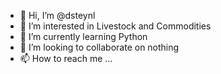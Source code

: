 - 👋 Hi, I’m @dsteynl
- 👀 I’m interested in Livestock and Commodities
- 🌱 I’m currently learning Python
- 💞️ I’m looking to collaborate on nothing
- 📫 How to reach me ...

<!---
dsteynl/dsteynl is a ✨ special ✨ repository because its `README.md` (this file) appears on your GitHub profile.
You can click the Preview link to take a look at your changes.
--->
